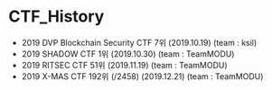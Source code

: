 # CTF_History

* 2019 DVP Blockchain Security CTF 7위 (2019.10.19) (team : ksil)
* 2019 SHADOW CTF 1위 (2019.10.30) (team : TeamMODU)
* 2019 RITSEC CTF 51위 (2019.11.19) (team : TeamMODU)
* 2019 X-MAS CTF 192위 (/2458) (2019.12.21) (team : TeamMODU)
